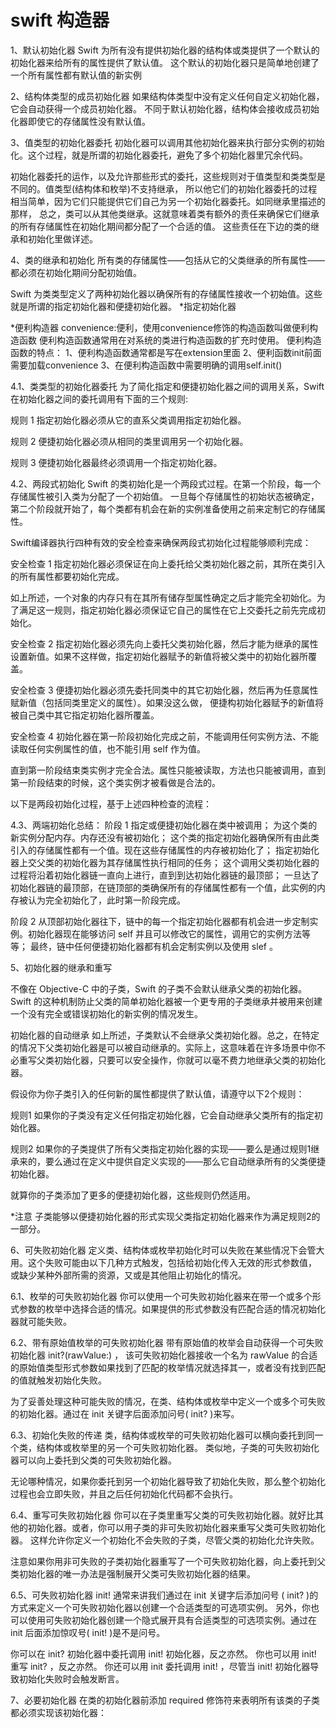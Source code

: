 # swift 构造器

1、默认初始化器
Swift 为所有没有提供初始化器的结构体或类提供了一个默认的初始化器来给所有的属性提供了默认值。
这个默认的初始化器只是简单地创建了一个所有属性都有默认值的新实例

2、结构体类型的成员初始化器
如果结构体类型中没有定义任何自定义初始化器，它会自动获得一个成员初始化器。
不同于默认初始化器，结构体会接收成员初始化器即使它的存储属性没有默认值。

3、值类型的初始化器委托
初始化器可以调用其他初始化器来执行部分实例的初始化。这个过程，就是所谓的初始化器委托，避免了多个初始化器里冗余代码。

初始化器委托的运作，以及允许那些形式的委托，这些规则对于值类型和类类型是不同的。值类型(结构体和枚举)不支持继承，
所以他它们的初始化器委托的过程相当简单，因为它们只能提供它们自己为另一个初始化器委托。如同继承里描述的那样，
总之，类可以从其他类继承。这就意味着类有额外的责任来确保它们继承的所有存储属性在初始化期间都分配了一个合适的值。
这些责任在下边的类的继承和初始化里做详述。

4、类的继承和初始化
所有类的存储属性——包括从它的父类继承的所有属性——都必须在初始化期间分配初始值。

Swift 为类类型定义了两种初始化器以确保所有的存储属性接收一个初始值。这些就是所谓的指定初始化器和便捷初始化器。
*指定初始化器

*便利构造器
   convenience:便利，使用convenience修饰的构造函数叫做便利构造函数
   便利构造函数通常用在对系统的类进行构造函数的扩充时使用。
   便利构造函数的特点：
   1、便利构造函数通常都是写在extension里面
   2、便利函数init前面需要加载convenience
   3、在便利构造函数中需要明确的调用self.init()

4.1、类类型的初始化器委托
为了简化指定和便捷初始化器之间的调用关系，Swift 在初始化器之间的委托调用有下面的三个规则:

规则 1
指定初始化器必须从它的直系父类调用指定初始化器。

规则 2
便捷初始化器必须从相同的类里调用另一个初始化器。

规则 3
便捷初始化器最终必须调用一个指定初始化器。

4.2、两段式初始化
Swift 的类初始化是一个两段式过程。在第一个阶段，每一个存储属性被引入类为分配了一个初始值。
一旦每个存储属性的初始状态被确定，第二个阶段就开始了，每个类都有机会在新的实例准备使用之前来定制它的存储属性。

Swift编译器执行四种有效的安全检查来确保两段式初始化过程能够顺利完成：

安全检查 1
指定初始化器必须保证在向上委托给父类初始化器之前，其所在类引入的所有属性都要初始化完成。

如上所述，一个对象的内存只有在其所有储存型属性确定之后才能完全初始化。为了满足这一规则，指定初始化器必须保证它自己的属性在它上交委托之前先完成初始化。

安全检查 2
指定初始化器必须先向上委托父类初始化器，然后才能为继承的属性设置新值。如果不这样做，指定初始化器赋予的新值将被父类中的初始化器所覆盖。

安全检查 3
便捷初始化器必须先委托同类中的其它初始化器，然后再为任意属性赋新值（包括同类里定义的属性）。如果没这么做，
便捷构初始化器赋予的新值将被自己类中其它指定初始化器所覆盖。

安全检查 4
初始化器在第一阶段初始化完成之前，不能调用任何实例方法、不能读取任何实例属性的值，也不能引用 self 作为值。

直到第一阶段结束类实例才完全合法。属性只能被读取，方法也只能被调用，直到第一阶段结束的时候，这个类实例才被看做是合法的。

以下是两段初始化过程，基于上述四种检查的流程：

4.3、两端初始化总结：
阶段 1
指定或便捷初始化器在类中被调用；
为这个类的新实例分配内存。内存还没有被初始化；
这个类的指定初始化器确保所有由此类引入的存储属性都有一个值。现在这些存储属性的内存被初始化了；
指定初始化器上交父类的初始化器为其存储属性执行相同的任务；
这个调用父类初始化器的过程将沿着初始化器链一直向上进行，直到到达初始化器链的最顶部；
一旦达了初始化器链的最顶部，在链顶部的类确保所有的存储属性都有一个值，此实例的内存被认为完全初始化了，此时第一阶段完成。

阶段 2
从顶部初始化器往下，链中的每一个指定初始化器都有机会进一步定制实例。初始化器现在能够访问 self 并且可以修改它的属性，调用它的实例方法等等；
最终，链中任何便捷初始化器都有机会定制实例以及使用 slef 。

5、初始化器的继承和重写

不像在 Objective-C 中的子类，Swift 的子类不会默认继承父类的初始化器。
Swift 的这种机制防止父类的简单初始化器被一个更专用的子类继承并被用来创建一个没有完全或错误初始化的新实例的情况发生。

初始化器的自动继承
如上所述，子类默认不会继承父类初始化器。总之，在特定的情况下父类初始化器是可以被自动继承的。实际上，这意味着在许多场景中你不必重写父类初始化器，只要可以安全操作，你就可以毫不费力地继承父类的初始化器。

假设你为你子类引入的任何新的属性都提供了默认值，请遵守以下2个规则：

规则1
如果你的子类没有定义任何指定初始化器，它会自动继承父类所有的指定初始化器。

规则2
如果你的子类提供了所有父类指定初始化器的实现——要么是通过规则1继承来的，要么通过在定义中提供自定义实现的——那么它自动继承所有的父类便捷初始化器。

就算你的子类添加了更多的便捷初始化器，这些规则仍然适用。

*注意
子类能够以便捷初始化器的形式实现父类指定初始化器来作为满足规则2的一部分。

6、可失败初始化器
定义类、结构体或枚举初始化时可以失败在某些情况下会管大用。这个失败可能由以下几种方式触发，包括给初始化传入无效的形式参数值，
或缺少某种外部所需的资源，又或是其他阻止初始化的情况。

6.1、枚举的可失败初始化器
你可以使用一个可失败初始化器来在带一个或多个形式参数的枚举中选择合适的情况。如果提供的形式参数没有匹配合适的情况初始化器就可能失败。

6.2、带有原始值枚举的可失败初始化器
带有原始值的枚举会自动获得一个可失败初始化器 init?(rawValue:) ，
该可失败初始化器接收一个名为 rawValue 的合适的原始值类型形式参数如果找到了匹配的枚举情况就选择其一，或者没有找到匹配的值就触发初始化失败。

为了妥善处理这种可能失败的情况，在类、结构体或枚举中定义一个或多个可失败的初始化器。通过在 init 关键字后面添加问号( init? )来写。

6.3、初始化失败的传递
类，结构体或枚举的可失败初始化器可以横向委托到同一个类，结构体或枚举里的另一个可失败初始化器。
类似地，子类的可失败初始化器可以向上委托到父类的可失败初始化器。

无论哪种情况，如果你委托到另一个初始化器导致了初始化失败，那么整个初始化过程也会立即失败，并且之后任何初始化代码都不会执行。

6.4、重写可失败初始化器
你可以在子类里重写父类的可失败初始化器。就好比其他的初始化器。或者，你可以用子类的非可失败初始化器来重写父类可失败初始化器。
这样允许你定义一个初始化不会失败的子类，尽管父类的初始化允许失败。

注意如果你用非可失败的子类初始化器重写了一个可失败初始化器，向上委托到父类初始化器的唯一办法是强制展开父类可失败初始化器的结果。

6.5、可失败初始化器 init!
通常来讲我们通过在 init 关键字后添加问号 ( init? )的方式来定义一个可失败初始化器以创建一个合适类型的可选项实例。
另外，你也可以使用可失败初始化器创建一个隐式展开具有合适类型的可选项实例。通过在 init 后面添加惊叹号( init! )是不是问号。

你可以在 init? 初始化器中委托调用 init! 初始化器，反之亦然。 你也可以用 init! 重写 init? ，反之亦然。
你还可以用 init 委托调用 init! ，尽管当 init! 初始化器导致初始化失败时会触发断言。

7、必要初始化器
在类的初始化器前添加 required  修饰符来表明所有该类的子类都必须实现该初始化器：
